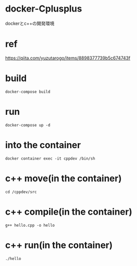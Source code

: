 # docker-Cplusplus
 dockerとc++の開発環境

# ref
https://qiita.com/yuzutarogo/items/8898377739b5c674743f

# build
```
docker-compose build
```
# run
```
docker-compose up -d
```
# into the container
```
docker container exec -it cppdev /bin/sh
```
# c++ move(in the container)
```
cd /cppdev/src
```
# c++ compile(in the container)
```
g++ hello.cpp -o hello
```
# c++ run(in the container)
```
./hello
```
